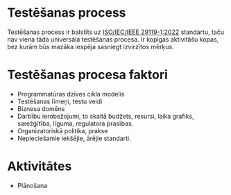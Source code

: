 # Testēšanas process

Testēšanas process ir balstīts uz [ISO/IEC/IEEE 29119-1:2022](https://www.iso.org/standard/81291.html) standartu, taču nav viena tāda universāla testēšanas procesa.
Ir kopīgas aktivitāšu kopas, bez kurām būs mazāka iespēja sasniegt izvirzītos mērķus.

# Testēšanas procesa faktori

- Programmatūras dzīves cikla modelis
- Testēšanas līmeņi, testu veidi
- Biznesa domēns
- Darbību ierobežojumi, to skaitā budžets, resursi, laika grafiks, sarežģītība, līguma, regulatora prasības.
- Organizatoriskā politika, prakse
- Nepieciešamie iekšējie, ārējie standarti.
# Aktivitātes

- Plānošana

